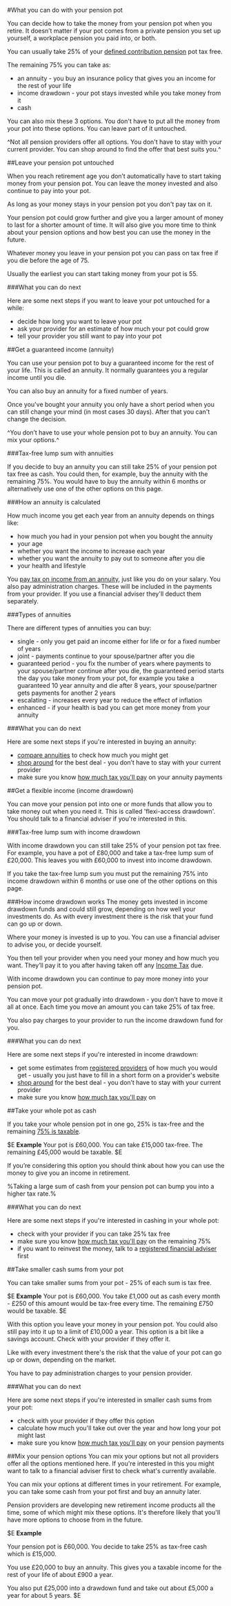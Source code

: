#What you can do with your pension pot

You can decide how to take the money from your pension pot when you retire. It doesn’t matter if your pot comes from a private pension you set up yourself, a workplace pension you paid into, or both.

You can usually take 25% of your [defined contribution pension](/articles//know-your-pension-type) pot tax free.

The remaining 75% you can take as:

- an annuity - you buy an insurance policy that gives you an income for the rest of your life
- income drawdown - your pot stays invested while you take money from it
- cash

You can also mix these 3 options. You don't have to put all the money from your pot into these options. You can leave part of it untouched.

^Not all pension providers offer all options. You don't have to stay with your current provider. You can shop around to find the offer that best suits you.^

##Leave your pension pot untouched

When you reach retirement age you don’t automatically have to start taking money from your pension pot. You can leave the money invested and also continue to pay into your pot.

As long as your money stays in your pension pot you don't pay tax on it.

Your pension pot could grow further and give you a larger amount of money to last for a shorter amount of time. It will also give you more time to think about your pension options and how best you can use the money in the future.

Whatever money you leave in your pension pot you can pass on tax free if you die before the age of 75.

Usually the earliest you can start taking money from your pot is 55.

###What you can do next

Here are some next steps if you want to leave your pot untouched for a while:

- decide how long you want to leave your pot
- ask your provider for an estimate of how much your pot could grow
- tell your provider you still want to pay into your pot


##Get a guaranteed income (annuity)

You can use your pension pot to buy a guaranteed income for the rest of your life. This is called an annuity. It normally guarantees you a regular income until you die.

You can also buy an annuity for a fixed number of years.

Once you've bought your annuity you only have a short period when you can still change your mind (in most cases 30 days). After that you can't change the decision.

^You don’t have to use your whole pension pot to buy an annuity. You can mix your options.^

###Tax-free lump sum with annuities

If you decide to buy an annuity you can still take 25% of your pension pot tax free as cash. You could then, for example, buy the annuity with the remaining 75%. You would have to buy the annuity within 6 months or alternatively use one of the other options on this page.

###How an annuity is calculated

How much income you get each year from an annuity depends on things like:

- how much you had in your pension pot when you bought the annuity
- your age
- whether you want the income to increase each year
- whether you want the annuity to pay out to someone after you die
- your health and lifestyle

You [pay tax on income from an annuity](/tax), just like you do on your salary.  You also pay administration charges. These will be included in the payments from your provider. If you use a financial adviser they'll deduct them separately.


###Types of annuities

There are different types of annuities you can buy:

- single - only you get paid an income either for life or for a fixed number of years
- joint - payments continue to your spouse/partner after you die
- guaranteed period - you fix the number of years where payments to your spouse/partner continue after you die, the guaranteed period starts the day you take money from your pot, for example you take a guaranteed 10 year annuity and die after 8 years, your spouse/partner gets payments for another 2 years
- escalating - increases every year to reduce the effect of inflation
- enhanced - if your health is bad you can get more money from your annuity

###What you can do next

Here are some next steps if you're interested in buying an annuity:

- [compare annuities](https://www.moneyadviceservice.org.uk/en/tools/annuities) to check how much you might get
- [shop around](/shop-around) for the best deal - you don’t have to stay with your current provider
- make sure you know [how much tax you'll pay](/tax) on your annuity payments

##Get a flexible income (income drawdown)

You can move your pension pot into one or more funds that allow you to take money out when you need it. This is called 'flexi-access drawdown'. You should talk to a financial adviser if you're interested in this.

###Tax-free lump sum with income drawdown

With income drawdown you can still take 25% of your pension pot tax free. For example, you have a pot of £80,000 and take a tax-free lump sum of £20,000. This leaves you with £60,000 to invest into income drawdown.

If you take the tax-free lump sum you must put the remaining 75% into income drawdown within 6 months or use one of the other options on this page.

###How income drawdown works
The money gets invested in income drawdown funds and could still grow, depending on how well your investments do. As with every investment there is the risk that your fund can go up or down.

Where your money is invested is up to you. You can use a financial adviser to advise you, or decide yourself.

You then tell your provider when you need your money and how much you want. They’ll pay it to you after having taken off any [Income Tax](/tax) due.

With income drawdown you can continue to pay more money into your pension pot.

You can move your pot gradually into drawdown - you don't have to move it all at once. Each time you move an amount you can take 25% of tax free.

You also pay charges to your provider to run the income drawdown fund for you.

###What you can do next

Here are some next steps if you're interested in income drawdown:

- get some estimates from [registered providers](http://www.fsa.gov.uk/register/home.do) of how much you would get - usually you just have to fill in a short form on a provider's website
- [shop around](/shop-around) for the best deal - you don’t have to stay with your current provider
- make sure you know [how much tax you'll pay](/tax) on

##Take your whole pot as cash

If you take your whole pension pot in one go, 25% is tax-free and the remaining [75% is taxable](/articles/tax).

$E
**Example**
Your pot is £60,000.
You can take £15,000 tax-free.
The remaining £45,000 would be taxable.
$E

If you’re considering this option you should think about how you can use the money to give you an income in retirement.

%Taking a large sum of cash from your pension pot can bump you into a higher tax rate.%

###What you can do next

Here are some next steps if you're interested in cashing in your whole pot:

- check with your provider if you can take 25% tax free
- make sure you know [how much tax you'll pay](/tax) on the remaining 75%
- if you want to reinvest the money, talk to a [registered financial adviser](http://www.fsa.gov.uk/register/home.do) first

##Take smaller cash sums from your pot

You can take smaller sums from your pot - 25% of each sum is tax free.

$E
**Example**
Your pot is £60,000. You take £1,000 out as cash every month - £250 of this amount would be tax-free every time. The remaining £750 would be taxable.
$E

With this option you leave your money in your pension pot. You could also still pay into it up to a limit of £10,000 a year. This option is a bit like a savings account. Check with your provider if they offer it.

Like with every investment there's the risk that the value of your pot can go up or down, depending on the market.

You have to pay administration charges to your pension provider.

###What you can do next

Here are some next steps if you're interested in smaller cash sums from your pot:

- check with your provider if they offer this option
- calculate how much you'll take out over the year and how long your pot might last
- make sure you know [how much tax you'll pay](/tax) on your pension payments

##Mix your pension options
You can mix your options but not all providers offer all the options mentioned here. If you're interested in this you might want to talk to a financial adviser first to check what's currently available.

You can mix your options at different times in your retirement. For example, you can take some cash from your pot first and buy an annuity later.

Pension providers are developing new retirement income products all the time, some of which might mix these options. It's therefore likely that you'll have more options to choose from in the future.



$E
**Example**

Your pension pot is £60,000. You decide to take 25% as tax-free cash which is £15,000.

You use £20,000 to buy an annuity. This gives you a taxable income for the rest of your life of about £900 a year.

You also put £25,000 into a drawdown fund and take out about £5,000 a year for about 5 years.
$E
